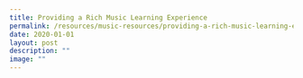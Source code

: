 ```yaml
---
title: Providing a Rich Music Learning Experience
permalink: /resources/music-resources/providing-a-rich-music-learning-experience/
date: 2020-01-01
layout: post
description: ""
image: ""
---
```

